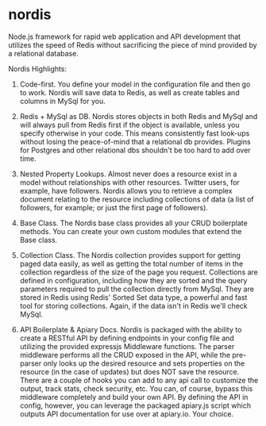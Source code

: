 nordis
=====

Node.js framework for rapid web application and API development that utilizes the speed of Redis without sacrificing the piece
of mind provided by a relational database.

Nordis Highlights:

1. Code-first. You define your model in the configuration file and then go to work. Nordis will save data to Redis, as well as create tables
and columns in MySql for you.

2. Redis + MySql as DB. Nordis stores objects in both Redis and MySql and will always pull from Redis first if the object is available,
unless you specify otherwise in your code. This means consistently fast look-ups without losing the peace-of-mind that
a relational db provides.  Plugins for Postgres and other relational dbs shouldn't be too hard to add over time.

3. Nested Property Lookups. Almost never does a resource exist in a model without relationships with other resources. Twitter users,
for example, have followers. Nordis allows you to retrieve a complex document relating to the resource including collections of
 data (a list of followers, for example; or just the first page of followers).

4. Base Class. The Nordis base class provides all your CRUD boilerplate methods. You can create your own custom modules that extend
the Base class.

5. Collection Class. The Nordis collection provides support for getting paged data easily, as well as getting the total number of
items in the collection regardless of the size of the page you request. Collections are defined in configuration, including how they
are sorted and the query parameters required to pull the collection directly from MySql. They are stored in Redis using Redis'
Sorted Set data type, a powerful and fast tool for storing collections. Again, if the data isn't in Redis we'll check MySql.

6. API Boilerplate & Apiary Docs. Nordis is packaged with the ability to create a RESTful API by defining endpoints in your config file
and utilizing the provided expressjs Middleware functions. The parser middleware performs all the CRUD exposed in the API, while
the pre-parser only looks up the desired resource and sets properties on the resource (in the case of updates) but does NOT
save the resource. There are a couple of hooks you can add to any api call to customize the output, track stats, check security, etc.
You can, of course, bypass this middleware completely and build your own API. By defining the API in config,
however, you can leverage the packaged apiary.js script which outputs API documentation for use over at apiary.io. Your choice.





